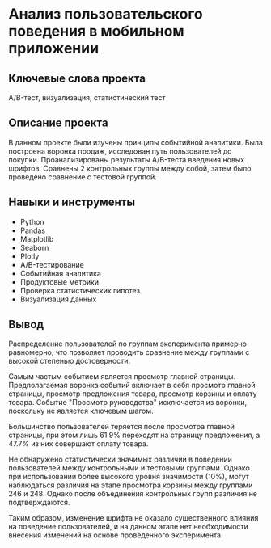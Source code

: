 #     Анализ пользовательского поведения в мобильном приложении


## Ключевые слова проекта

A/B-тест, визуализация, статистический тест
## Описание проекта

В данном проекте были изучены принципы событийной аналитики. Была построена воронка продаж, исследован путь пользователей до покупки. Проанализированы результаты A/B-теста введения новых шрифтов. Сравнены 2 контрольных группы между собой, затем было проведено сравнение с тестовой группой. 
## Навыки и инструменты

  * Python
  * Pandas
  * Matplotlib
  * Seaborn
  * Plotly
  * A/B-тестирование
  * Событийная аналитика
  * Продуктовые метрики
  * Проверка статистических гипотез
  * Визуализация данных


## Вывод

Распределение пользователей по группам эксперимента примерно равномерно, что позволяет проводить сравнение между группами с высокой степенью достоверности.

Самым частым событием является просмотр главной страницы. Предполагаемая воронка событий включает в себя просмотр главной страницы, просмотр предложения товара, просмотр корзины и оплату товара. Событие "Просмотр руководства" исключается из воронки, поскольку не является ключевым шагом.

Большинство пользователей теряется после просмотра главной страницы, при этом лишь 61.9% переходят на страницу предложения, а 47.7% из них совершают оплату товара.

Не обнаружено статистически значимых различий в поведении пользователей между контрольными и тестовыми группами. Однако при использовании более высокого уровня значимости (10%), могут наблюдаться различия на этапе просмотра корзины между группами 246 и 248. Однако после объединения контрольных групп различия не подтверждаются.

Таким образом, изменение шрифта не оказало существенного влияния на поведение пользователей, и на данном этапе нет необходимости внесения изменений на основе проведенного эксперимента.

